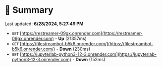 # 📖 Summary
Last updated: **6/28/2024, 5:27:49 PM**

- `GET` [https://restreamer-09gx.onrender.com](https://restreamer-09gx.onrender.com) - **Up** (21357ms)
- `GET` [https://filestreambot-b5k6.onrender.com/](https://filestreambot-b5k6.onrender.com/) - **Down** (230ms)
- `GET` [https://jupyterlab-python3-12-3.onrender.com](https://jupyterlab-python3-12-3.onrender.com) - **Down** (152ms)
